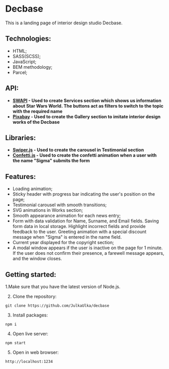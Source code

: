 # Decbase
This is a landing page of interior design studio Decbase.


## Technologies:

- HTML;
- SASS(SCSS);
- JavaScript;
- BEM methodology;
- Parcel;

## API:

+ **[SWAPI](https://swapi.dev/) - Used to create Services section which shows us information about Star Wars World. The buttons act as filters to switch to the topic with the required name**
+ **[Pixabay](https://pixabay.com/) - Used to create the Gallery section to imitate interior design works of the Decbase**

## Libraries:

+ **[Swiper.js](https://swiperjs.com/) - Used to create the carousel in Testimonial section**
+ **[Confetti.js](https://www.npmjs.com/package/confetti-js) - Used to create the confetti animation when a user with the name "Sigma" submits the form**


## Features:

- Loading animation;
- Sticky header with progress bar indicating the user's position on the page;
- Testimonial carousel with smooth transitions;
- SVG animations in Works section;
- Smooth appearance animation for each news entry;
- Form with data validation for Name, Surname, and Email fields. Saving form data in local storage. Highlight incorrect fields and provide feedback to the user. Greeting animation with a special discount message when "Sigma" is entered in the name field.
- Current year displayed for the copyright section;
- A modal window appears if the user is inactive on the page for 1 minute. If the user does not confirm their presence, a farewell message appears, and the window closes.

## Getting started:
1.Make sure that you have the latest version of Node.js. 

2. Clone the repository:

```git clone https://github.com/JulkaUlka/decbase```

3. Install packages:

```npm i```

4. Open live server:

```npm start```

5. Open in web browser:

```http://localhost:1234```
